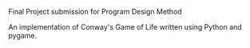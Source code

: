Final Project submission for Program Design Method

An implementation of Conway's Game of Life written using Python and pygame. 
